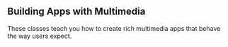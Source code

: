 ## Building Apps with Multimedia
These classes teach you how to create rich multimedia apps that behave the way users expect.
